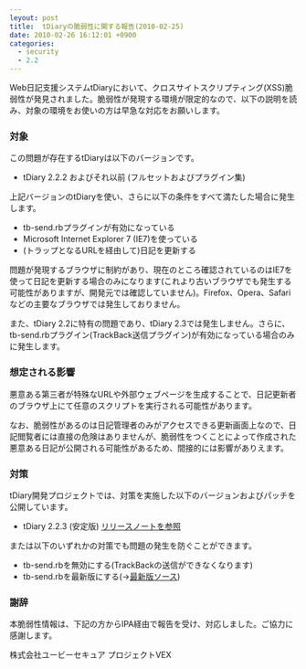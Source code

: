 ```yaml
---
leyout: post
title:  tDiaryの脆弱性に関する報告(2010-02-25)
date: 2010-02-26 16:12:01 +0900
categories:
  - security
  - 2.2
---
```

Web日記支援システムtDiaryにおいて、クロスサイトスクリプティング(XSS)脆弱性が発見されました。脆弱性が発現する環境が限定的なので、以下の説明を読み、対象の環境をお使いの方は早急な対応をお願いします。

### 対象
この問題が存在するtDiaryは以下のバージョンです。

* tDiary 2.2.2 およびそれ以前 (フルセットおよびプラグイン集)

上記バージョンのtDiaryを使い、さらに以下の条件をすべて満たした場合に発生します。

* tb-send.rbプラグインが有効になっている
* Microsoft Internet Explorer 7 (IE7)を使っている
* (トラップとなるURLを経由して)日記を更新する

問題が発現するブラウザに制約があり、現在のところ確認されているのはIE7を使って日記を更新する場合のみになります(これより古いブラウザでも発生する可能性がありますが、開発元では確認していません)。Firefox、Opera、Safariなどの主要なブラウザでは発生しておりません。

また、tDiary 2.2に特有の問題であり、tDiary 2.3では発生しません。さらに、tb-send.rbプラグイン(TrackBack送信プラグイン)が有効になっている場合のみに発生します。

### 想定される影響
悪意ある第三者が特殊なURLや外部ウェブページを生成することで、日記更新者のブラウザ上にて任意のスクリプトを実行される可能性があります。

なお、脆弱性があるのは日記管理者のみがアクセスできる更新画面上なので、日記閲覧者には直接の危険はありませんが、脆弱性をつくことによって作成された悪意ある日記が公開される可能性があるため、間接的には影響がありえます。

### 対策
tDiary開発プロジェクトでは、対策を実施した以下のバージョンおよびパッチを公開しています。

* tDiary 2.2.3 (安定版) [リリースノートを参照](20100224)

または以下のいずれかの対策でも問題の発生を防ぐことができます。

* tb-send.rbを無効にする(TrackBackの送信ができなくなります)
* tb-send.rbを最新版にする(→[最新版ソース](http://tdiary.svn.sourceforge.net/viewvc/tdiary/branches/Stable-2_2/plugin/tb-send.rb?revision=3573&view=markup))

### 謝辞
本脆弱性情報は、下記の方からIPA経由で報告を受け、対応しました。ご協力に感謝します。

 株式会社ユービーセキュア
 プロジェクトVEX

